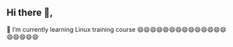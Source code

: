 ## Hi there 👋,
🌱 I’m currently learning Linux training course
😄😄😄😄😄😄😄😄😄😄😄😄😄😄😄😄😄😄😄
<!--
**TranToan25092003/trantoan25092003** is a ✨ _special_ ✨ repository because its `README.md` (this file) appears on your GitHub profile.

Here are some ideas to get you started:

- 🔭 I’m currently working on ...
- 🌱 I’m currently learning ...
- 👯 I’m looking to collaborate on ...
- 🤔 I’m looking for help with ...
- 💬 Ask me about ...
- 📫 How to reach me: ...
- 😄 Pronouns: ...
- ⚡ Fun fact: ...
-->
